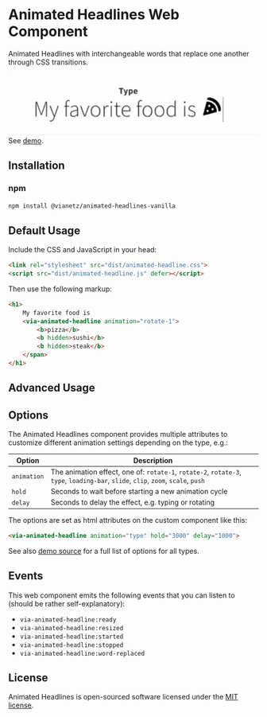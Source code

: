 # Animated Headlines Web Component

Animated Headlines with interchangeable words that replace one another through CSS transitions.  

![Demo](demo.gif)  
See [demo](https://vianetz.github.io/animated-headlines-vanilla/).


## Installation

### npm

```bash
npm install @vianetz/animated-headlines-vanilla
```

## Default Usage

Include the CSS and JavaScript in your head:

```html
<link rel="stylesheet" src="dist/animated-headline.css">
<script src="dist/animated-headline.js" defer></script>
```

Then use the following markup:

```html
<h1>
    My favorite food is
    <via-animated-headline animation="rotate-1">
        <b>pizza</b>
        <b hidden>sushi</b>
        <b hidden>steak</b>
    </span>
</h1>
```

## Advanced Usage

## Options

The Animated Headlines component provides multiple attributes to customize different animation settings depending on the type, e.g.:

| Option      | Description                                                                                                                       |
|-------------|-----------------------------------------------------------------------------------------------------------------------------------|
| `animation` | The animation effect, one of: `rotate-1`, `rotate-2`, `rotate-3`, `type`, `loading-bar`, `slide`, `clip`, `zoom`, `scale`, `push` |
| `hold`      | Seconds to wait before starting a new animation cycle                                                                             |
| `delay`     | Seconds to delay the effect, e.g. typing or rotating                                                                              |

The options are set as html attributes on the custom component like this:
```html
<via-animated-headline animation="type" hold="3000" delay="1000">
```

See also [demo source](demo/index.html) for a full list of options for all types.

## Events

This web component emits the following events that you can listen to (should be rather self-explanatory):
- `via-animated-headline:ready`
- `via-animated-headline:resized`
- `via-animated-headline:started`
- `via-animated-headline:stopped`
- `via-animated-headline:word-replaced`

## License

Animated Headlines is open-sourced software licensed under the [MIT license](https://opensource.org/license/MIT).